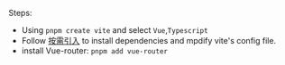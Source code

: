 Steps:
- Using `pnpm create vite` and select `Vue`,`Typescript`
- Follow [按需引入](https://element-plus.gitee.io/zh-CN/guide/quickstart.html#%E6%8C%89%E9%9C%80%E5%AF%BC%E5%85%A5) to install dependencies and mpdify vite's config file.
- install Vue-router: `pnpm add vue-router`